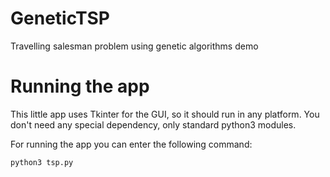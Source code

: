 # GeneticTSP
Travelling salesman problem using genetic algorithms demo

# Running the app
This little app uses Tkinter for the GUI, so it should run in any platform.
You don't need any special dependency, only standard python3 modules.

For running the app you can enter the following command:

```bash
python3 tsp.py
```

